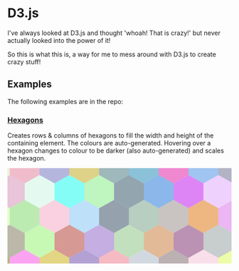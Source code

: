 # D3.js

I've always looked at D3.js and thought 'whoah! That is crazy!' but never actually looked into the power of it!

So this is what this is, a way for me to mess around with D3.js to create crazy stuff!

## Examples

The following examples are in the repo:

### [Hexagons](hexagaon.html)

Creates rows & columns of hexagons to fill the width and height of the containing element. The colours are auto-generated. Hovering over a hexagon changes to colour to be darker (also auto-generated) and scales the hexagon.

![](https://raw.githubusercontent.com/iamphill/d3-test/master/images/hex.png)
